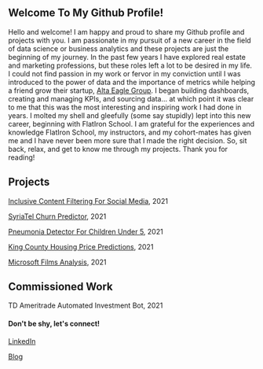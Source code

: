 ## Welcome To My Github Profile!
Hello and welcome! I am happy and proud to share my Github profile and projects with you. I am passionate in my pursuit of a new career in the field of data science or business analytics and these projects are just the beginning of my journey. In the past few years I have explored real estate and marketing professions, but these roles left a lot to be desired in my life. I could not find passion in my work or fervor in my conviction until I was introduced to the power of data and the importance of metrics while helping a friend grow their startup, [Alta Eagle Group](https://altaeaglegroup.com/). I began building dashboards, creating and managing KPIs, and sourcing data... at which point it was clear to me that this was the most interesting and inspiring work I had done in years. I molted my shell and gleefully (some say stupidly) lept into this new career, beginning with FlatIron School. I am grateful for the experiences and knowledge FlatIron School, my instructors, and my cohort-mates has given me and I have never been more sure that I made the right decision. So, sit back, relax, and get to know me through my projects. Thank you for reading!


## Projects

[Inclusive Content Filtering For Social Media](https://github.com/sbaltodano/nsfw_image_classification), 2021

[SyriaTel Churn Predictor](https://github.com/sbaltodano/SyriaTel_customer_churn), 2021

[Pneumonia Detector For Children Under 5](https://github.com/sbaltodano/pneumonia_xray_neural_networks), 2021

[King County Housing Price Predictions](https://github.com/iansharff/king_county_housing), 2021

[Microsoft Films Analysis](https://github.com/sbaltodano/microsoft_films_analysis), 2021

## Commissioned Work
TD Ameritrade Automated Investment Bot, 2021



#### Don't be shy, let's connect!
[LinkedIn](https://www.linkedin.com/in/s-baltodano/)

[Blog](https://medium.com/@samanthbaltodano)
